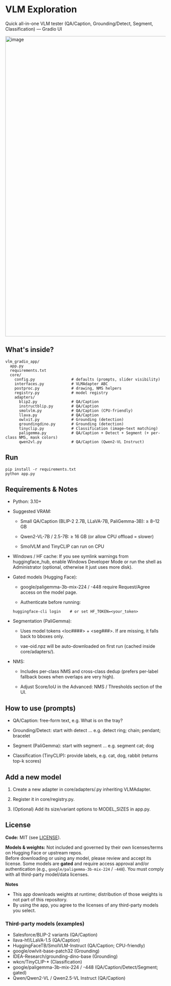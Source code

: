 # VLM Exploration 

Quick all-in-one VLM tester (QA/Caption, Grounding/Detect, Segment, Classification) — Gradio UI

<img width="1288" height="942" alt="image" src="https://github.com/user-attachments/assets/7288efa9-1362-4fca-8b09-9bc1987018b8" />


## What's inside?
```
vlm_gradio_app/
  app.py
  requirements.txt
  core/
    config.py                # defaults (prompts, slider visibility)
    interfaces.py            # VLMAdapter ABC
    postproc.py              # drawing, NMS helpers
    registry.py              # model registry
    adapters/
      blip2.py               # QA/Caption
      instructblip.py        # QA/Caption
      smolvlm.py             # QA/Caption (CPU-friendly)
      llava.py               # QA/Caption
      owlvit.py              # Grounding (detection)
      groundingdino.py       # Grounding (detection)
      tinyclip.py            # Classification (image–text matching)
      paligemma.py           # QA/Caption + Detect + Segment (+ per-class NMS, mask colors)
      qwen2vl.py             # QA/Caption (Qwen2-VL Instruct)

```

## Run
```
pip install -r requirements.txt
python app.py
```

## Requirements & Notes
- Python: 3.10+

- Suggested VRAM:

   - Small QA/Caption (BLIP-2 2.7B, LLaVA-7B, PaliGemma-3B): ≥ 8–12 GB

   - Qwen2-VL-7B / 2.5-7B: ≥ 16 GB (or allow CPU offload = slower)

   - SmolVLM and TinyCLIP can run on CPU

- Windows / HF cache: If you see symlink warnings from huggingface_hub, enable Windows Developer Mode or run the shell as Administrator (optional, otherwise it just uses more disk).

- Gated models (Hugging Face):

   - google/paligemma-3b-mix-224 / -448 require Request/Agree access on the model page.

   - Authenticate before running:
    ```
    huggingface-cli login    # or set HF_TOKEN=<your_token>
    ```
- Segmentation (PaliGemma):

   - Uses model tokens <loc####> + <seg###>. If <seg> are missing, it falls back to bboxes only.

   - vae-oid.npz will be auto-downloaded on first run (cached inside core/adapters/).

- NMS:

   - Includes per-class NMS and cross-class dedup (prefers per-label fallback boxes when overlaps are very high).

   - Adjust Score/IoU in the Advanced: NMS / Thresholds section of the UI.
 
## How to use (prompts)
- QA/Caption: free-form text, e.g. What is on the tray?

- Grounding/Detect: start with detect ...
e.g. detect ring; chain; pendant; bracelet

- Segment (PaliGemma): start with segment ...
e.g. segment cat; dog

- Classification (TinyCLIP): provide labels, e.g. cat, dog, rabbit (returns top-k scores)

## Add a new model
1. Create a new adapter in core/adapters/<name>.py inheriting VLMAdapter.

2. Register it in core/registry.py.

3. (Optional) Add its size/variant options to MODEL_SIZES in app.py.


## License

**Code:** MIT (see [LICENSE](./LICENSE)).

**Models & weights:** Not included and governed by their own licenses/terms on Hugging Face or upstream repos.  
Before downloading or using any model, please review and accept its license. Some models are **gated** and require access approval and/or authentication (e.g., `google/paligemma-3b-mix-224` / `-448`). You must comply with all third-party model/data licenses.

**Notes**
- This app downloads weights at runtime; distribution of those weights is not part of this repository.
- By using the app, you agree to the licenses of any third-party models you select.


### Third-party models (examples)
- Salesforce/BLIP-2 variants (QA/Caption)
- llava-hf/LLaVA-1.5 (QA/Caption)
- HuggingFaceTB/SmolVLM-Instruct (QA/Caption; CPU-friendly)
- google/owlvit-base-patch32 (Grounding)
- IDEA-Research/grounding-dino-base (Grounding)
- wkcn/TinyCLIP-* (Classification)
- google/paligemma-3b-mix-224 / -448 (QA/Caption/Detect/Segment; gated)
- Qwen/Qwen2-VL / Qwen2.5-VL Instruct (QA/Caption)
